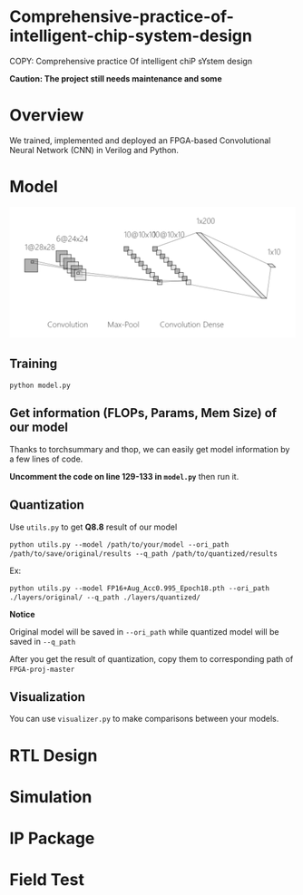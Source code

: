# Comprehensive-practice-of-intelligent-chip-system-design
COPY: Comprehensive practice Of intelligent chiP sYstem design

**Caution: The project still needs maintenance and some**

# Overview

We trained, implemented and deployed an FPGA-based Convolutional Neural Network (CNN) in Verilog and Python.

# Model

![fig_cnn](https://github.com/leo9344/Comprehensive-practice-of-intelligent-chip-system-design/blob/main/fig_cnn.png)

## Training

```
python model.py
```

## Get information (FLOPs, Params, Mem Size) of our model

Thanks to torchsummary and thop, we can easily get model information by a few lines of code.

**Uncomment the code on line 129-133 in `model.py`** then run it.

## Quantization

Use `utils.py` to get **Q8.8** result of our model

```
python utils.py --model /path/to/your/model --ori_path /path/to/save/original/results --q_path /path/to/quantized/results
```

Ex:

```
python utils.py --model FP16+Aug_Acc0.995_Epoch18.pth --ori_path ./layers/original/ --q_path ./layers/quantized/
```

**Notice**

Original model will be saved in `--ori_path` while quantized model will be saved in `--q_path`

After you get the result of quantization, copy them to corresponding path of `FPGA-proj-master`

## Visualization

You can use `visualizer.py` to make comparisons between your models.

# RTL Design



# Simulation



# IP Package



# Field Test